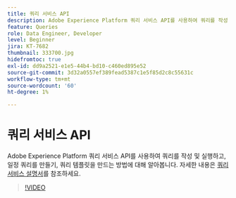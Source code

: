 ```yaml
---
title: 쿼리 서비스 API
description: Adobe Experience Platform 쿼리 서비스 API를 사용하여 쿼리를 작성 및 실행하고, 일정 쿼리를 만들기, 쿼리 템플릿을 만드는 방법에 대해 알아봅니다.
feature: Queries
role: Data Engineer, Developer
level: Beginner
jira: KT-7682
thumbnail: 333700.jpg
hidefromtoc: true
exl-id: dd9a2521-e1e5-44b4-bd10-c460ed895e52
source-git-commit: 3d32a0557ef389fead5387c1e5f85d2c8c55631c
workflow-type: tm+mt
source-wordcount: '60'
ht-degree: 1%

---
```


# 쿼리 서비스 API

Adobe Experience Platform 쿼리 서비스 API를 사용하여 쿼리를 작성 및 실행하고, 일정 쿼리를 만들기, 쿼리 템플릿을 만드는 방법에 대해 알아봅니다. 자세한 내용은 [쿼리 서비스 설명서](https://experienceleague.adobe.com/docs/experience-platform/query/home.html?lang=ko)를 참조하세요.

>[!VIDEO](https://video.tv.adobe.com/v/333700?learn=on&enablevpops)
